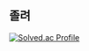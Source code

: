 ## 졸려

[![Solved.ac Profile](http://mazassumnida.wtf/api/v2/generate_badge?boj=qwqeqrqwqe)](https://solved.ac/qwqeqrqwqe/)
